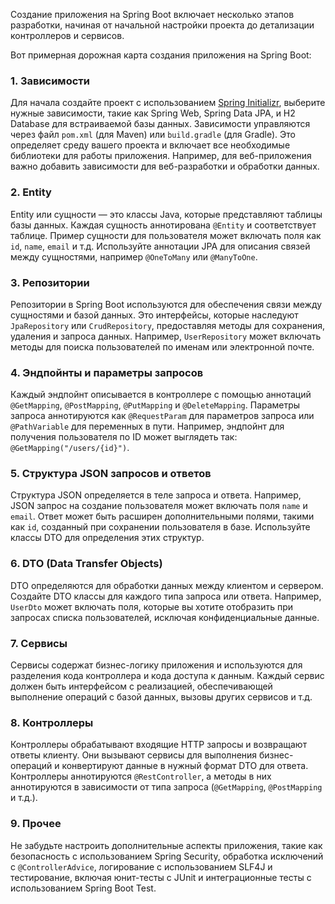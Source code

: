 Создание приложения на Spring Boot включает несколько этапов разработки, 
начиная от начальной настройки проекта до детализации контроллеров и сервисов. 

Вот примерная дорожная карта создания приложения на Spring Boot:

### 1. Зависимости
Для начала создайте проект с использованием [Spring Initializr](https://start.spring.io/), 
выберите нужные зависимости, такие как Spring Web, Spring Data JPA, и H2 Database для встраиваемой базы данных. 
Зависимости управляются через файл `pom.xml` (для Maven) или `build.gradle` (для Gradle). 
Это определяет среду вашего проекта и включает все необходимые библиотеки для работы приложения. 
Например, для веб-приложения важно добавить зависимости для веб-разработки и обработки данных.

### 2. Entity
Entity или сущности — это классы Java, которые представляют таблицы базы данных. 
Каждая сущность аннотирована `@Entity` и соответствует таблице. 
Пример сущности для пользователя может включать поля как `id`, `name`, `email` и т.д. 
Используйте аннотации JPA для описания связей между сущностями, например `@OneToMany` или `@ManyToOne`.

### 3. Репозитории
Репозитории в Spring Boot используются для обеспечения связи между сущностями и базой данных. 
Это интерфейсы, которые наследуют `JpaRepository` или `CrudRepository`, предоставляя методы для сохранения, 
удаления и запроса данных. Например, `UserRepository` может включать методы для поиска пользователей по 
именам или электронной почте.

### 4. Эндпойнты и параметры запросов
Каждый эндпойнт описывается в контроллере с помощью аннотаций `@GetMapping`, `@PostMapping`, `@PutMapping` и `@DeleteMapping`. 
Параметры запроса аннотируются как `@RequestParam` для параметров запроса или `@PathVariable` для переменных в пути. 
Например, эндпойнт для получения пользователя по ID может выглядеть так: `@GetMapping("/users/{id}")`.

### 5. Структура JSON запросов и ответов
Структура JSON определяется в теле запроса и ответа. Например, JSON запрос на создание пользователя может включать 
поля `name` и `email`. Ответ может быть расширен дополнительными полями, такими как `id`, созданный при сохранении 
пользователя в базе. Используйте классы DTO для определения этих структур.

### 6. DTO (Data Transfer Objects)
DTO определяются для обработки данных между клиентом и сервером. Создайте DTO классы для каждого типа запроса или ответа. 
Например, `UserDto` может включать поля, которые вы хотите отобразить при запросах списка пользователей, исключая конфиденциальные данные.

### 7. Сервисы
Сервисы содержат бизнес-логику приложения и используются для разделения кода контроллера и кода доступа к данным. 
Каждый сервис должен быть интерфейсом с реализацией, обеспечивающей выполнение операций с базой данных, 
вызовы других сервисов и т.д.

### 8. Контроллеры
Контроллеры обрабатывают входящие HTTP запросы и возвращают ответы клиенту. 
Они вызывают сервисы для выполнения бизнес-операций и конвертируют данные в нужный формат DTO для ответа. 
Контроллеры аннотируются `@RestController`, а методы в них аннотируются в зависимости от типа запроса 
(`@GetMapping`, `@PostMapping` и т.д.).

### 9. Прочее
Не забудьте настроить дополнительные аспекты приложения, такие как безопасность с использованием Spring Security, 
обработка исключений с `@ControllerAdvice`, логирование с использованием SLF4J и тестирование, включая юнит-тесты 
с JUnit и интеграционные тесты с использованием Spring Boot Test.
